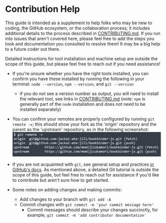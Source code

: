 # Contribution Help

This guide is intended as a supplement to help folks who may be new to coding, the GitHub ecosystem, or the collaboration process; it includes additional details to the process described in [CONTRIBUTING.md](../CONTRIBUTING.md). If you run into issues that aren't covered here, please feel free to add the steps you took and documentation you consulted to resolve them! It may be a big help to a future coder out there.

Detailed instructions for tool installation and machine setup are outside the scope of this guide, but please feel free to reach out if you need assistance!

- If you're unsure whether you have the right tools installed, you can confirm you have these installed by running the following in your terminal: `node --version`, `npm --version`, and `git --version`

  - if you do not see a version number as output, you will need to install the relevant tool, see links in [CONTRIBUTING.md](../CONTRIBUTING.md) (note: `npm` is generally part of the `node` installation and does not need to be installed separately)

- You can confirm your remotes are properly configured by running `git remote -v`; this should show your fork as the 'origin' repository and the parent as the 'upstream' repository, as in the following screenshot:
  !["upstream remote example"](./upstream-remote-example.png)

- If you are not acquainted with `git`, see general setup and practices [in GitHub's docs](https://docs.github.com/en/get-started/quickstart/set-up-git). As mentioned above, a detailed Git tutorial is outside the scope of this guide, but feel free to reach out for assistance if you'd like to contribute but aren't sure how to get started.

- Some notes on adding changes and making commits:
  - Add changes to your branch with `git add -A`
  - Commit changes with `git commit -m 'your commit message here'`
    - Commit messages should describe your changes succinctly, for example, `git commit -m 'add contributor documentation'`
